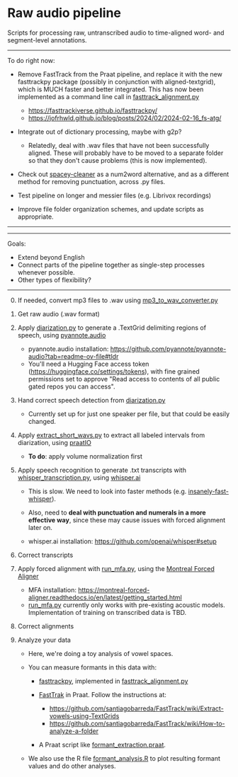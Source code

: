 # Raw audio pipeline
Scripts for processing raw, untranscribed audio to time-aligned word- and segment-level annotations.

**************
To do right now:
* Remove FastTrack from the Praat pipeline, and replace it with the new fasttrackpy package (possibly in conjunction with aligned-textgrid), which is MUCH faster and better integrated. This has now been implemented as a command line call in [fasttrack_alignment.py](Python/fasttrack_alignment.py)

	* https://fasttrackiverse.github.io/fasttrackpy/
	* https://jofrhwld.github.io/blog/posts/2024/02/2024-02-16_fs-atg/

* Integrate out of dictionary processing, maybe with g2p?
	* Relatedly, deal with .wav files that have not been successfully aligned. These will probably have to be moved to a separate folder so that they don't cause problems (this is now implemented).

* Check out [spacey-cleaner](https://github.com/Ce11an/spacy-cleaner) as a num2word alternative, and as a different method for removing punctuation, across .py files.

* Test pipeline on longer and messier files (e.g. Librivox recordings)

* Improve file folder organization schemes, and update scripts as appropriate.

**************

**************
Goals:
* Extend beyond English
* Connect parts of the pipeline together as single-step processes whenever possible.
* Other types of flexibility?
**************

0. If needed, convert mp3 files to .wav using [mp3_to_wav_converter.py](Python/mp3_to_wav_converter.py)

1. Get raw audio (.wav format)

2. Apply [diarization.py](Python/diarization.py) to generate a .TextGrid delimiting regions of speech, using [pyannote.audio](https://github.com/pyannote/pyannote-audio)

	* pyannote.audio installation: https://github.com/pyannote/pyannote-audio?tab=readme-ov-file#tldr
	* You'll need a Hugging Face access token (https://huggingface.co/settings/tokens), with fine grained permissions set to approve "Read access to contents of all public gated repos you can access".

3. Hand correct speech detection from [diarization.py](Python/diarization.py)

	* Currently set up for just one speaker per file, but that could be easily changed.

4. Apply [extract_short_wavs.py](Python/extract_short_wavs.py) to extract all labeled intervals from diarization, using [praatIO](https://github.com/timmahrt/praatIO)

	* **To do**: apply volume normalization first

5. Apply speech recognition to generate .txt transcripts with [whisper_transcription.py](Python/whisper_transcription.py), using [whisper.ai](https://github.com/openai/whisper)

	* This is slow. We need to look into faster methods (e.g. [insanely-fast-whisper](https://github.com/Vaibhavs10/insanely-fast-whisper)).
	
	* Also, need to **deal with punctuation and numerals in a more effective way**, since these may cause issues with forced alignment later on.
	
	* whisper.ai installation: https://github.com/openai/whisper#setup

6. Correct transcripts

7. Apply forced alignment with [run_mfa.py](Python/run_mfa.py), using the [Montreal Forced Aligner](https://montreal-forced-aligner.readthedocs.io/en/latest/)

	* MFA installation: https://montreal-forced-aligner.readthedocs.io/en/latest/getting_started.html
	* [run_mfa.py](Python/run_mfa.py) currently only works with pre-existing acoustic models. Implementation of training on transcribed data is TBD.

8. Correct alignments

9. Analyze your data

	* Here, we're doing a toy analysis of vowel spaces.
	
	* You can measure formants in this data with:
	
		* [fasttrackpy](https://github.com/FastTrackiverse/fasttrackpy), implemented in [fasttrack_alignment.py](Python/fasttrack_alignment.py)
	
		* [FastTrak](https://github.com/santiagobarreda/FastTrack) in Praat. Follow the instructions at:
			* https://github.com/santiagobarreda/FastTrack/wiki/Extract-vowels-using-TextGrids
			* https://github.com/santiagobarreda/FastTrack/wiki/How-to-analyze-a-folder
			
		* A Praat script like [formant_extraction.praat](Praat/formant_extraction.praat).
	
	* We also use the R file [formant_analysis.R](R/formant_analysis.R) to plot resulting formant values and do other analyses.